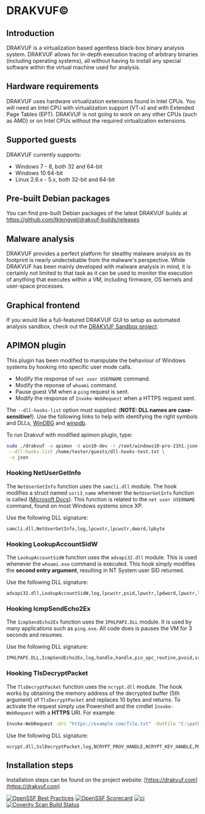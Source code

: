 # DRAKVUF&copy;

## Introduction

DRAKVUF is a virtualization based agentless black-box binary analysis system. DRAKVUF
allows for in-depth execution tracing of arbitrary binaries (including operating
systems), all without having to install any special software within the virtual machine
used for analysis.

## Hardware requirements

DRAKVUF uses hardware virtualization extensions found in Intel CPUs. You will need an
Intel CPU with virtualization support (VT-x) and with Extended Page Tables (EPT). DRAKVUF
 is not going to work on any other CPUs (such as AMD) or on Intel CPUs without the
required virtualization extensions.

## Supported guests

DRAKVUF currently supports:
 - Windows 7 - 8, both 32 and 64-bit
 - Windows 10 64-bit
 - Linux 2.6.x - 5.x, both 32-bit and 64-bit

## Pre-built Debian packages

You can find pre-built Debian packages of the latest DRAKVUF builds at
https://github.com/tklengyel/drakvuf-builds/releases
 
## Malware analysis

DRAKVUF provides a perfect platform for stealthy malware analysis as its footprint is
nearly undectebable from the malware's perspective. While DRAKVUF has been mainly
developed with malware analysis in mind, it is certainly not limited to that task as it
can be used to monitor the execution of anything that executes within a VM, including
firmware, OS kernels and user-space processes.

## Graphical frontend

If you would like a full-featured DRAKVUF GUI to setup as automated analysis sandbox, check out the
[DRAKVUF Sandbox project](https://github.com/CERT-Polska/drakvuf-sandbox).

## APIMON plugin
This plugin has been modified to manipulate the behaviour of Windows systems by hooking into specific user mode calls.

* Modify the response of `net user USERNAME` command.
* Modify the reponse of `whoami` command.
* Pause guest VM when a `ping` request is sent.
* Modify the response of `Invoke-WebRequest` when a HTTPS request sent.

The `--dll-hooks-list` option must supplied: (**NOTE: DLL names are case-sensitive!**). Use the following links to help with identifying the right symbols and DLLs, [WinDBG](https://docs.microsoft.com/en-us/windows-hardware/drivers/debugger/debugger-download-tools) and [winpdb](https://lise.pnfsoftware.com/winpdb/).

To run Drakvuf with modified apimon plugin, type:
```bash
sudo ./drakvuf -a apimon -d win10-dev -r /root/windows10-pro-21h1.json \
 --dll-hooks-list /home/tester/guests/dll-hooks-test.txt \
 -o json
```

### Hooking NetUserGetInfo
The `NetUserGetInfo` function uses the `samcli.dll` module. The hook modifies a struct named `usri3_name` whenever the `NetUserGetInfo` function is called ([Microsoft Docs](https://docs.microsoft.com/en-us/windows/win32/api/lmaccess/nf-lmaccess-netusergetinfo)). This function is related to the `net user USERNAME` command, found on most Windows systems since XP.

Use the following DLL signature:
```log
samcli.dll,NetUserGetInfo,log,lpcwstr,lpcwstr,dword,lpbyte
```

### Hooking LookupAccountSidW
The `LookupAccountSidW` function uses the `advapi32.dll` module. This is used whenever the `whoami.exe` command is executed. This hook simply modifies the **second entry argument**, resulting in NT System user SID returned.

Use the following DLL signature:
```log
advapi32.dll,LookupAccountSidW,log,lpcwstr,psid,lpwstr,lpdword,lpwstr,lpdword,psid_name_use
```

### Hooking IcmpSendEcho2Ex
The `IcmpSendEcho2Ex` function uses the `IPHLPAPI.DLL` module. It is used by many applications such as `ping.exe`. All code does is pauses the VM for 3 seconds and resumes.

Use the following DLL signature:
```log
IPHLPAPI.DLL,IcmpSendEcho2Ex,log,handle,handle,pio_apc_routine,pvoid,srcipaddr,dstipaddr,lpvoid,word,pip_option_information,lpvoid,dword,dword
```

### Hooking TlsDecryptPacket
The `TlsDecryptPacket` function uses the `ncrypt.dll` module. The hook works by obtaining the memory address of the decrypted buffer (5th argument) of `TlsDecryptPacket` and replaces 10 bytes and returns. To activate the request simply use Powershell and the cmdlet `Invoke-WebRequest` with a **HTTPS** URI. For example:
```bash
Invoke-WebRequest -Uri "https://example.com/file.txt" -OutFile "C:\path\file.txt"
```

Use the following DLL signature:
```log
ncrypt.dll,SslDecryptPacket,log,NCRYPT_PROV_HANDLE,NCRYPT_KEY_HANDLE,PBYTE,DWORD,PBYTE,DWORD,DWORD,ULONGLONG,DWORD
```

## Installation steps

Installation steps can be found on the project website: [https://drakvuf.com](https://drakvuf.com)

[![OpenSSF Best Practices](https://bestpractices.coreinfrastructure.org/projects/6836/badge)](https://bestpractices.coreinfrastructure.org/projects/6836)
[![OpenSSF Scorecard](https://api.securityscorecards.dev/projects/github.com/tklengyel/drakvuf/badge)](https://api.securityscorecards.dev/projects/github.com/tklengyel/drakvuf)
[![ci](https://github.com/tklengyel/drakvuf/actions/workflows/ci.yml/badge.svg)](https://github.com/tklengyel/drakvuf/actions/workflows/ci.yml)
<a href="https://scan.coverity.com/projects/tklengyel-drakvuf"><img alt="Coverity Scan Build Status" src="https://scan.coverity.com/projects/3238/badge.svg"/></a>
